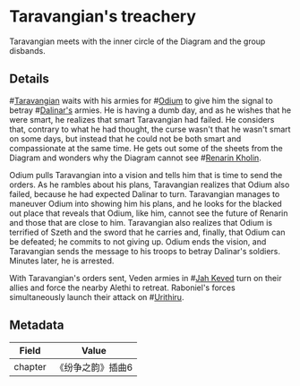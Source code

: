 # Taravangian's treachery
Taravangian meets with the inner circle of the Diagram and the group disbands.

## Details
#[Taravangian](characters/taravangian) waits with his armies for #[Odium](characters/odium) to give him the signal to betray #[Dalinar's](characters/dalinar) armies. He is having a dumb day, and as he wishes that he were smart, he realizes that smart Taravangian had failed. He considers that, contrary to what he had thought, the curse wasn't that he wasn't smart on some days, but instead that he could not be both smart and compassionate at the same time. He gets out some of the sheets from the Diagram and wonders why the Diagram cannot see #[Renarin Kholin](characters/renarin).

Odium pulls Taravangian into a vision and tells him that is time to send the orders. As he rambles about his plans, Taravangian realizes that Odium also failed, because he had expected Dalinar to turn. Taravangian manages to maneuver Odium into showing him his plans, and he looks for the blacked out place that reveals that Odium, like him, cannot see the future of Renarin and those that are close to him. Taravangian also realizes that Odium is terrified of Szeth and the sword that he carries and, finally, that Odium can be defeated; he commits to not giving up. Odium ends the vision, and Taravangian sends the message to his troops to betray Dalinar's soldiers. Minutes later, he is arrested. 

With Taravangian's orders sent, Veden armies in #[Jah Keved](locations/jah-keved) turn on their allies and force the nearby Alethi to retreat. Raboniel's forces simultaneously launch their attack on #[Urithiru](locations/urithiru).

## Metadata
| Field | Value |
| ----- | ----- |
| chapter | 《纷争之韵》插曲6 |
